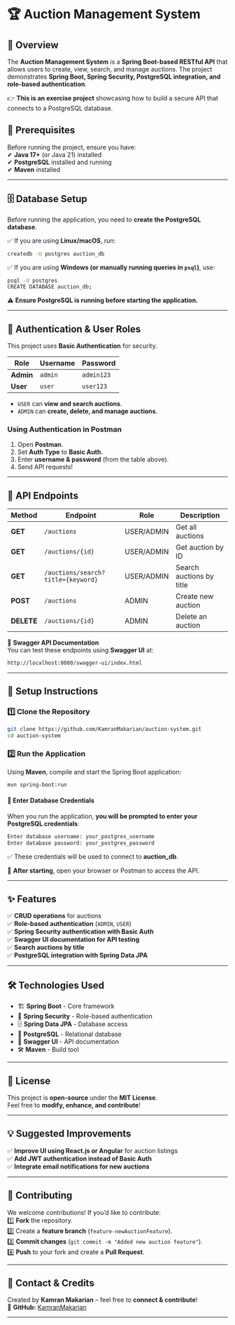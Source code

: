 # 🏆 Auction Management System

## 🚀 Overview  
The **Auction Management System** is a **Spring Boot-based RESTful API** that allows users to create, view, search, and manage auctions. The project demonstrates **Spring Boot, Spring Security, PostgreSQL integration, and role-based authentication**.  

👉 **This is an exercise project** showcasing how to build a secure API that connects to a PostgreSQL database.  

## 🔧 Prerequisites  
Before running the project, ensure you have:  
✔ **Java 17+** (or Java 21) installed  
✔ **PostgreSQL** installed and running  
✔ **Maven** installed  

---

## 🗄️ **Database Setup**  
Before running the application, you need to **create the PostgreSQL database**.  

✅ If you are using **Linux/macOS**, run:  
```sh
createdb -U postgres auction_db
```
✅ If you are using **Windows (or manually running queries in `psql`)**, use:  
```sh
psql -U postgres
CREATE DATABASE auction_db;
```
⚠️ **Ensure PostgreSQL is running before starting the application.**

---

## 🔑 Authentication & User Roles  
This project uses **Basic Authentication** for security.

| **Role** | **Username** | **Password** |
|----------|-------------|-------------|
| **Admin** | `admin` | `admin123` |
| **User** | `user` | `user123` |

- `USER` can **view and search auctions**.  
- `ADMIN` can **create, delete, and manage auctions**.  

### **Using Authentication in Postman**
1. Open **Postman**.  
2. Set **Auth Type** to **Basic Auth**.  
3. Enter **username & password** (from the table above).  
4. Send API requests!  

---

## 📌 API Endpoints  

| Method | Endpoint | Role | Description |
|--------|---------|------|-------------|
| **GET** | `/auctions` | USER/ADMIN | Get all auctions |
| **GET** | `/auctions/{id}` | USER/ADMIN | Get auction by ID |
| **GET** | `/auctions/search?title={keyword}` | USER/ADMIN | Search auctions by title |
| **POST** | `/auctions` | ADMIN | Create new auction |
| **DELETE** | `/auctions/{id}` | ADMIN | Delete an auction |

📌 **Swagger API Documentation**  
You can test these endpoints using **Swagger UI** at:  
```sh
http://localhost:8080/swagger-ui/index.html
```

---

## 🚀 **Setup Instructions**  
### 1️⃣ Clone the Repository  
```sh
git clone https://github.com/KamranMakarian/auction-system.git
cd auction-system
```

### 2️⃣ **Run the Application**
Using **Maven**, compile and start the Spring Boot application:
```sh
mvn spring-boot:run
```

#### **👤 Enter Database Credentials**
When you run the application, **you will be prompted to enter your PostgreSQL credentials**:
```sh
Enter database username: your_postgres_username
Enter database password: your_postgres_password
```
✅ These credentials will be used to connect to **auction_db**.

📌 **After starting**, open your browser or Postman to access the API.

---

## ✨ Features  
✅ **CRUD operations** for auctions  
✅ **Role-based authentication** (`ADMIN`, `USER`)  
✅ **Spring Security authentication with Basic Auth**  
✅ **Swagger UI documentation for API testing**  
✅ **Search auctions by title**  
✅ **PostgreSQL integration with Spring Data JPA**  

---

## 🛠️ Technologies Used  
- 🏗 **Spring Boot** - Core framework  
- 🔐 **Spring Security** - Role-based authentication  
- 🗄 **Spring Data JPA** - Database access  
- 🐘 **PostgreSQL** - Relational database  
- 📝 **Swagger UI** - API documentation  
- 🛠 **Maven** - Build tool  

---

## 📜 License  
This project is **open-source** under the **MIT License**.  
Feel free to **modify, enhance, and contribute**!  

---

## 💡 Suggested Improvements  
✅ **Improve UI using React.js or Angular** for auction listings  
✅ **Add JWT authentication instead of Basic Auth**  
✅ **Integrate email notifications for new auctions**  

---

## 📢 Contributing  
We welcome contributions! If you’d like to contribute:  
1️⃣ **Fork** the repository.  
2️⃣ Create a **feature branch** (`feature-newAuctionFeature`).  
3️⃣ **Commit changes** (`git commit -m "Added new auction feature"`).  
4️⃣ **Push** to your fork and create a **Pull Request**.  

---

## **🔗 Contact & Credits**
Created by **Kamran Makarian** – feel free to **connect & contribute**!  
🔗 **GitHub:** [KamranMakarian](https://github.com/KamranMakarian)  

---
